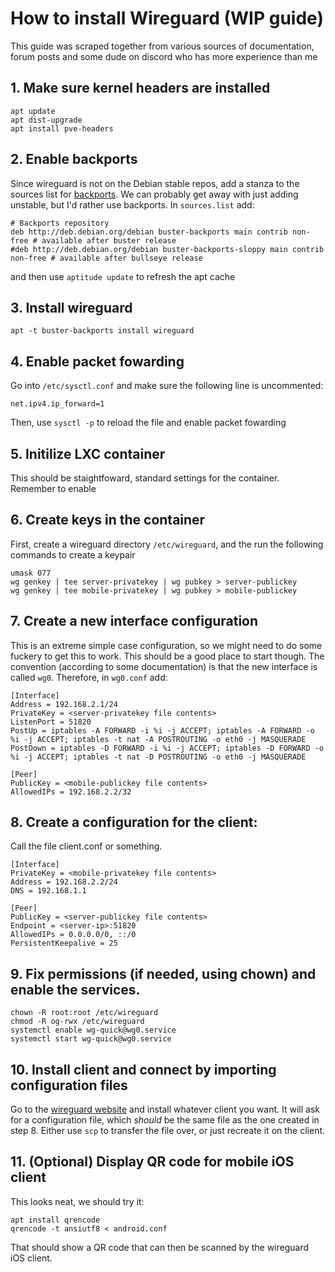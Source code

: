 # How to install Wireguard (WIP guide)

This guide was scraped together from various sources of documentation, forum posts and some dude on discord who has more experience than me

## 1. Make sure kernel headers are installed
```
apt update
apt dist-upgrade
apt install pve-headers
```

## 2. Enable backports 
Since wireguard is not on the Debian stable repos, add a stanza to the sources list for [backports](https://wiki.debian.org/Backports). We can probably get away with just adding unstable, but I'd rather use backports. In `sources.list` add:
```
# Backports repository
deb http://deb.debian.org/debian buster-backports main contrib non-free # available after buster release
#deb http://deb.debian.org/debian buster-backports-sloppy main contrib non-free # available after bullseye release
```
and then use `aptitude update` to refresh the apt cache

## 3. Install wireguard
`apt -t buster-backports install wireguard `

## 4. Enable packet fowarding
Go into `/etc/sysctl.conf` and make sure the following line is uncommented:
```
net.ipv4.ip_forward=1
```
Then, use `sysctl -p` to reload the file and enable packet fowarding

## 5. Initilize LXC container
This should be staightfoward, standard settings for the container. Remember to enable 

## 6. Create keys in the container
First, create a wireguard directory `/etc/wireguard`, and the run the following commands to create a keypair
```
umask 077
wg genkey | tee server-privatekey | wg pubkey > server-publickey
wg genkey | tee mobile-privatekey | wg pubkey > mobile-publickey
```
## 7. Create a new interface configuration
This is an extreme simple case configuration, so we might need to do some fuckery to get this to work. This should be a good place to start though. The convention (according to some documentation) is that the new interface is called `wg0`. Therefore, in `wg0.conf` add:
```
[Interface]
Address = 192.168.2.1/24
PrivateKey = <server-privatekey file contents>
ListenPort = 51820
PostUp = iptables -A FORWARD -i %i -j ACCEPT; iptables -A FORWARD -o %i -j ACCEPT; iptables -t nat -A POSTROUTING -o eth0 -j MASQUERADE
PostDown = iptables -D FORWARD -i %i -j ACCEPT; iptables -D FORWARD -o %i -j ACCEPT; iptables -t nat -D POSTROUTING -o eth0 -j MASQUERADE

[Peer]
PublicKey = <mobile-publickey file contents>
AllowedIPs = 192.168.2.2/32
```

## 8. Create a configuration for the client:
Call the file client.conf or something. 
```
[Interface]
PrivateKey = <mobile-privatekey file contents>
Address = 192.168.2.2/24
DNS = 192.168.1.1

[Peer]
PublicKey = <server-publickey file contents>
Endpoint = <server-ip>:51820
AllowedIPs = 0.0.0.0/0, ::/0
PersistentKeepalive = 25
```

## 9. Fix permissions (if needed, using chown) and enable the services.
```
chown -R root:root /etc/wireguard
chmod -R og-rwx /etc/wireguard
systemctl enable wg-quick@wg0.service
systemctl start wg-quick@wg0.service
```

## 10. Install client and connect by importing configuration files
Go to the [wireguard website](wireguard.com) and install whatever client you want. It will ask for a configuration file, which _should_ be the same file as the one created in step 8. Either use `scp` to transfer the file over, or just recreate it on the client.

## 11. (Optional) Display QR code for mobile iOS client
This looks neat, we should try it:

```
apt install qrencode
qrencode -t ansiutf8 < android.conf
```

That should show a QR code that can then be scanned by the wireguard iOS client.

